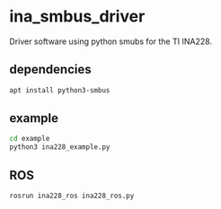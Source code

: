 # ina_smbus_driver

Driver software using python smubs for the TI INA228.

## dependencies

```bash
apt install python3-smbus
```

## example

```bash
cd example
python3 ina228_example.py
```

## ROS

```bash
rosrun ina228_ros ina228_ros.py
```
